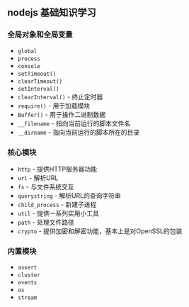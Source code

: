 ## nodejs 基础知识学习


### 全局对象和全局变量
- `global`
- `process`
- `console`
- `setTimeout()`
- `clearTimeout()`
- `setInterval()`
- `clearInterval()` - 终止定时器
- `require()` - 用于加载模块
- `Buffer()` - 用于操作二进制数据
- `__filename` - 指向当前运行的脚本文件名
- `__dirname` - 指向当前运行的脚本所在的目录


### 核心模块
- `http` - 提供HTTP服务器功能
- `url` - 解析URL
- `fs` - 与文件系统交互
- `querystring` - 解析URL的查询字符串
- `child_process` - 新建子进程
- `util` - 提供一系列实用小工具
- `path` - 处理文件路径
- `crypto` - 提供加密和解密功能，基本上是对OpenSSL的包装

### 内置模块
- `assert`
- `cluster`
- `events`
- `os`
- `stream`
